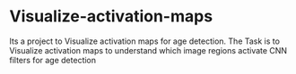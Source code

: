 # Visualize-activation-maps
Its a project to Visualize activation maps for age detection.
The Task is to Visualize activation maps to understand which image regions activate CNN filters for age detection
